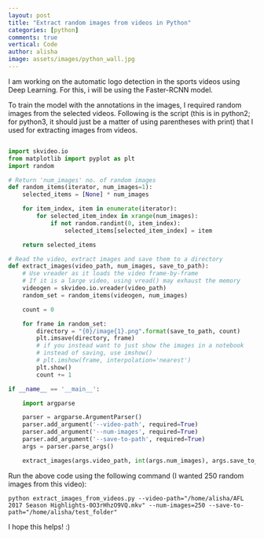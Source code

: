 ```yaml
---
layout: post
title: "Extract random images from videos in Python"
categories: [python]
comments: true
vertical: Code
author: alisha
image: assets/images/python_wall.jpg
---
```


I am working on the automatic logo detection in the sports videos using Deep Learning. For this, i will
be using the Faster-RCNN model.

To train the model with the annotations in the images, I required random images from the selected videos.
Following is the script (this is in python2; for python3, it should just be a matter of using parentheses with print) that I used for extracting images from videos.

```python

import skvideo.io
from matplotlib import pyplot as plt
import random

# Return 'num_images' no. of random images
def random_items(iterator, num_images=1):
    selected_items = [None] * num_images

    for item_index, item in enumerate(iterator):
        for selected_item_index in xrange(num_images):
            if not random.randint(0, item_index):
                selected_items[selected_item_index] = item

    return selected_items

# Read the video, extract images and save them to a directory
def extract_images(video_path, num_images, save_to_path):
    # Use vreader as it loads the video frame-by-frame
    # If it is a large video, using vread() may exhaust the memory
    videogen = skvideo.io.vreader(video_path)
    random_set = random_items(videogen, num_images)

    count = 0

    for frame in random_set:
        directory = "{0}/image{1}.png".format(save_to_path, count)
        plt.imsave(directory, frame)
        # if you instead want to just show the images in a notebook
        # instead of saving, use imshow()
        # plt.imshow(frame, interpolation='nearest')
        plt.show()
        count += 1

if __name__ == '__main__':

    import argparse

    parser = argparse.ArgumentParser()
    parser.add_argument('--video-path', required=True)
    parser.add_argument('--num-images', required=True)
    parser.add_argument('--save-to-path', required=True)
    args = parser.parse_args()

    extract_images(args.video_path, int(args.num_images), args.save_to_path)

```

Run the above code using the following command (I wanted 250 random images from this video):

```
python extract_images_from_videos.py --video-path="/home/alisha/AFL 2017 Season Highlights-0O3rHhzO9VQ.mkv" --num-images=250 --save-to-path="/home/alisha/test_folder"

```

I hope this helps! :)